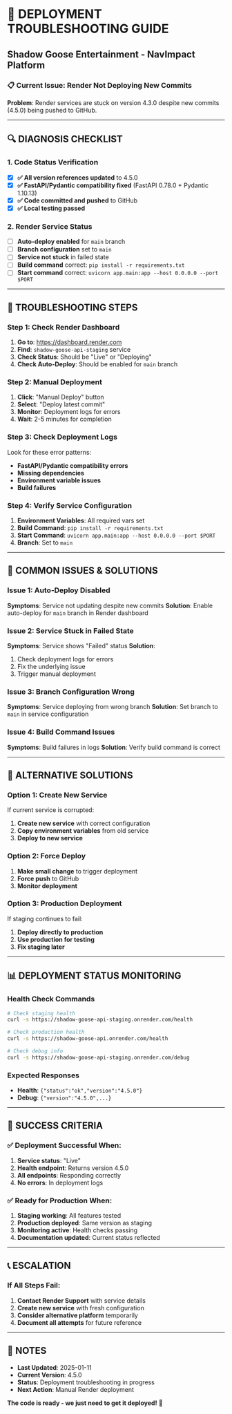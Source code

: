 # 🚨 **DEPLOYMENT TROUBLESHOOTING GUIDE**

## Shadow Goose Entertainment - NavImpact Platform

### **📋 Current Issue: Render Not Deploying New Commits**

**Problem**: Render services are stuck on version 4.3.0 despite new commits (4.5.0) being pushed to GitHub.

---

## **🔍 DIAGNOSIS CHECKLIST**

### **1. Code Status Verification**

- [x] **✅ All version references updated** to 4.5.0
- [x] **✅ FastAPI/Pydantic compatibility fixed** (FastAPI 0.78.0 + Pydantic 1.10.13)
- [x] **✅ Code committed and pushed** to GitHub
- [x] **✅ Local testing passed**

### **2. Render Service Status**

- [ ] **Auto-deploy enabled** for `main` branch
- [ ] **Branch configuration** set to `main`
- [ ] **Service not stuck** in failed state
- [ ] **Build command** correct: `pip install -r requirements.txt`
- [ ] **Start command** correct: `uvicorn app.main:app --host 0.0.0.0 --port $PORT`

---

## **🔧 TROUBLESHOOTING STEPS**

### **Step 1: Check Render Dashboard**

1. **Go to**: https://dashboard.render.com
2. **Find**: `shadow-goose-api-staging` service
3. **Check Status**: Should be "Live" or "Deploying"
4. **Check Auto-Deploy**: Should be enabled for `main` branch

### **Step 2: Manual Deployment**

1. **Click**: "Manual Deploy" button
2. **Select**: "Deploy latest commit"
3. **Monitor**: Deployment logs for errors
4. **Wait**: 2-5 minutes for completion

### **Step 3: Check Deployment Logs**

Look for these error patterns:

- **FastAPI/Pydantic compatibility errors**
- **Missing dependencies**
- **Environment variable issues**
- **Build failures**

### **Step 4: Verify Service Configuration**

1. **Environment Variables**: All required vars set
2. **Build Command**: `pip install -r requirements.txt`
3. **Start Command**: `uvicorn app.main:app --host 0.0.0.0 --port $PORT`
4. **Branch**: Set to `main`

---

## **🚨 COMMON ISSUES & SOLUTIONS**

### **Issue 1: Auto-Deploy Disabled**

**Symptoms**: Service not updating despite new commits
**Solution**: Enable auto-deploy for `main` branch in Render dashboard

### **Issue 2: Service Stuck in Failed State**

**Symptoms**: Service shows "Failed" status
**Solution**:

1. Check deployment logs for errors
2. Fix the underlying issue
3. Trigger manual deployment

### **Issue 3: Branch Configuration Wrong**

**Symptoms**: Service deploying from wrong branch
**Solution**: Set branch to `main` in service configuration

### **Issue 4: Build Command Issues**

**Symptoms**: Build failures in logs
**Solution**: Verify build command is correct

---

## **🔧 ALTERNATIVE SOLUTIONS**

### **Option 1: Create New Service**

If current service is corrupted:

1. **Create new service** with correct configuration
2. **Copy environment variables** from old service
3. **Deploy to new service**

### **Option 2: Force Deploy**

1. **Make small change** to trigger deployment
2. **Force push** to GitHub
3. **Monitor deployment**

### **Option 3: Production Deployment**

If staging continues to fail:

1. **Deploy directly to production**
2. **Use production for testing**
3. **Fix staging later**

---

## **📊 DEPLOYMENT STATUS MONITORING**

### **Health Check Commands**

```bash
# Check staging health
curl -s https://shadow-goose-api-staging.onrender.com/health

# Check production health
curl -s https://shadow-goose-api.onrender.com/health

# Check debug info
curl -s https://shadow-goose-api-staging.onrender.com/debug
```

### **Expected Responses**

- **Health**: `{"status":"ok","version":"4.5.0"}`
- **Debug**: `{"version":"4.5.0",...}`

---

## **🚀 SUCCESS CRITERIA**

### **✅ Deployment Successful When:**

1. **Service status**: "Live"
2. **Health endpoint**: Returns version 4.5.0
3. **All endpoints**: Responding correctly
4. **No errors**: In deployment logs

### **✅ Ready for Production When:**

1. **Staging working**: All features tested
2. **Production deployed**: Same version as staging
3. **Monitoring active**: Health checks passing
4. **Documentation updated**: Current status reflected

---

## **📞 ESCALATION**

### **If All Steps Fail:**

1. **Contact Render Support** with service details
2. **Create new service** with fresh configuration
3. **Consider alternative platform** temporarily
4. **Document all attempts** for future reference

---

## **📝 NOTES**

- **Last Updated**: 2025-01-11
- **Current Version**: 4.5.0
- **Status**: Deployment troubleshooting in progress
- **Next Action**: Manual Render deployment

**The code is ready - we just need to get it deployed!** 🚀
